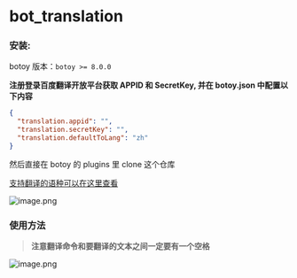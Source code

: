 # bot_translation

### 安装:

botoy 版本：`botoy >= 8.0.0`

**注册登录百度翻译开放平台获取 APPID 和 SecretKey, 并在 botoy.json 中配置以下内容**

```json
{
  "translation.appid": "",
  "translation.secretKey": "",
  "translation.defaultToLang": "zh"
}
```

然后直接在 botoy 的 plugins 里 clone 这个仓库

[支持翻译的语种可以在这里查看](https://fanyi-api.baidu.com/doc/21)

![image.png](https://ae03.alicdn.com/kf/Hbfece208734d4d8abd9fe3a77acfdaf7K.png)

### 使用方法

> **注意翻译命令和要翻译的文本之间一定要有一个空格**

![image.png](https://ae04.alicdn.com/kf/H7dcc6ec958f34f58b9bf15773c9b0767V.png)
